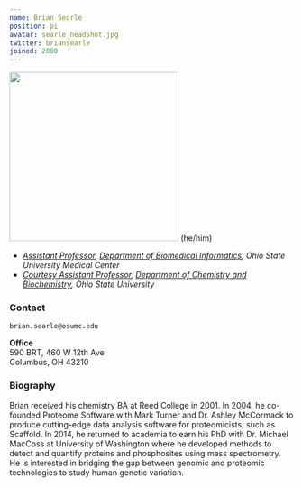 ```yaml
---
name: Brian Searle
position: pi
avatar: searle_headshot.jpg
twitter: briansearle
joined: 2000
---
```


<img width="300" src="{{site.baseurl}}/images/people/{{page.avatar}}" data-action="zoom">
(he/him)

- _[Assistant Professor](https://medicine.osu.edu/find-faculty/non-clinical/biomedical-informatics/brian-searle), [Department of Biomedical Informatics](https://medicine.osu.edu/departments/biomedical-informatics), Ohio State University Medical Center_<br>
- _[Courtesy Assistant Professor](https://chemistry.osu.edu/people/searle.30), [Department of Chemistry and Biochemistry](https://chemistry.osu.edu/), Ohio State University_<br>


### Contact

<i class="fa fa-envelope-o"></i> `brian.searle@osumc.edu`

**Office**<br>
590 BRT, 460 W 12th Ave <br>
Columbus, OH 43210

### Biography

Brian received his chemistry BA at Reed College in 2001. In 2004, he co-founded Proteome Software with Mark Turner and Dr. Ashley McCormack to produce cutting-edge data analysis software for proteomicists, such as Scaffold. In 2014, he returned to academia to earn his PhD with Dr. Michael MacCoss at University of Washington where he developed methods to detect and quantify proteins and phosphosites using mass spectrometry. He is interested in bridging the gap between genomic and proteomic technologies to study human genetic variation. 
